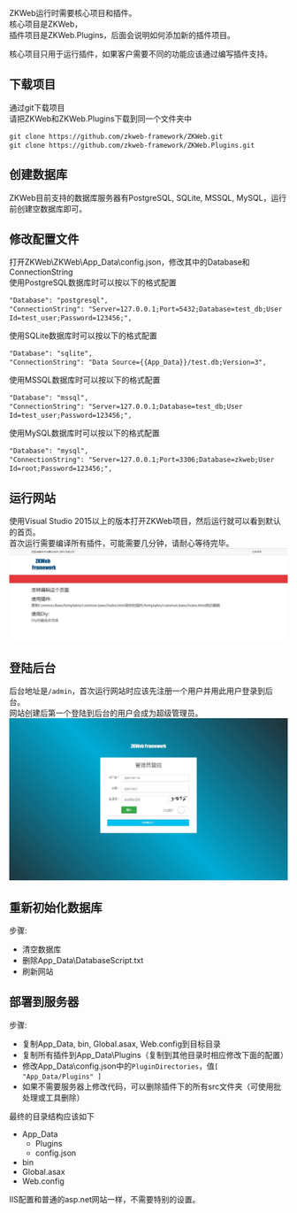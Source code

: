 ZKWeb运行时需要核心项目和插件。<br/>
核心项目是ZKWeb，<br/>
插件项目是ZKWeb.Plugins，后面会说明如何添加新的插件项目。<br/>

核心项目只用于运行插件，如果客户需要不同的功能应该通过编写插件支持。<br/>

### <h2>下载项目</h2>
通过git下载项目</br>
请把ZKWeb和ZKWeb.Plugins下载到同一个文件夹中</br>
```
git clone https://github.com/zkweb-framework/ZKWeb.git
git clone https://github.com/zkweb-framework/ZKWeb.Plugins.git
```

### <h2>创建数据库</h2>
ZKWeb目前支持的数据库服务器有PostgreSQL, SQLite, MSSQL, MySQL，运行前创建空数据库即可。</br>

### <h2>修改配置文件</h2>
打开ZKWeb\ZKWeb\App_Data\config.json，修改其中的Database和ConnectionString<br />
使用PostgreSQL数据库时可以按以下的格式配置<br />
```
"Database": "postgresql",
"ConnectionString": "Server=127.0.0.1;Port=5432;Database=test_db;User Id=test_user;Password=123456;",
```
使用SQLite数据库时可以按以下的格式配置<br />
```
"Database": "sqlite",
"ConnectionString": "Data Source={{App_Data}}/test.db;Version=3",
```
使用MSSQL数据库时可以按以下的格式配置<br />
```
"Database": "mssql",
"ConnectionString": "Server=127.0.0.1;Database=test_db;User Id=test_user;Password=123456;",
```
使用MySQL数据库时可以按以下的格式配置<br />
```
"Database": "mysql",
"ConnectionString": "Server=127.0.0.1;Port=3306;Database=zkweb;User Id=root;Password=123456;",
```

### <h2>运行网站</h2>
使用Visual Studio 2015以上的版本打开ZKWeb项目，然后运行就可以看到默认的首页。<br/>
首次运行需要编译所有插件，可能需要几分钟，请耐心等待完毕。
![a](../img/index.jpg)

### <h2>登陆后台</h2>
后台地址是`/admin`，首次运行网站时应该先注册一个用户并用此用户登录到后台。<br/>
网站创建后第一个登陆到后台的用户会成为超级管理员。
![a](../img/admin_login.jpg)

### <h2>重新初始化数据库</h2>
步骤:

- 清空数据库
- 删除App_Data\DatabaseScript.txt
- 刷新网站

### <h2>部署到服务器</h2>
步骤:

- 复制App_Data, bin, Global.asax, Web.config到目标目录
- 复制所有插件到App_Data\Plugins（复制到其他目录时相应修改下面的配置）
- 修改App_Data\config.json中的`PluginDirectories`，值`[ "App_Data/Plugins" ]`
- 如果不需要服务器上修改代码，可以删除插件下的所有src文件夹（可使用批处理或工具删除）

最终的目录结构应该如下

- App_Data
	- Plugins
	- config.json
- bin
- Global.asax
- Web.config

IIS配置和普通的asp.net网站一样，不需要特别的设置。
